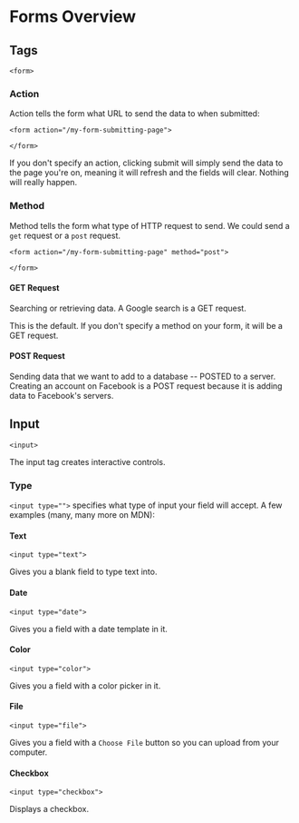# Forms Overview

## Tags

`<form>`

### Action

Action tells the form what URL to send the data to when submitted:

```
<form action="/my-form-submitting-page">

</form>
```
If you don't specify an action, clicking submit will simply send the data to the page you're on, meaning it will refresh and the fields will clear. Nothing will really happen.

### Method

Method tells the form what type of HTTP request to send. We could send a `get` request or a `post` request.
```
<form action="/my-form-submitting-page" method="post">

</form>
```

#### GET Request

Searching or retrieving data. A Google search is a GET request.

This is the default. If you don't specify a method on your form, it will be a GET request.

#### POST Request

Sending data that we want to add to a database -- POSTED to a server. Creating an account on Facebook is a POST request because it is adding data to Facebook's servers.

## Input

`<input>`

The input tag creates interactive controls.

### Type

`<input type="">` specifies what type of input your field will accept. A few examples (many, many more on MDN):

#### Text

`<input type="text">`

Gives you a blank field to type text into.

#### Date

`<input type="date">`

Gives you a field with a date template in it.

#### Color

`<input type="color">`

Gives you a field with a color picker in it.

#### File

`<input type="file">`

Gives you a field with a `Choose File` button so you can upload from your computer.

#### Checkbox

`<input type="checkbox">`

Displays a checkbox.